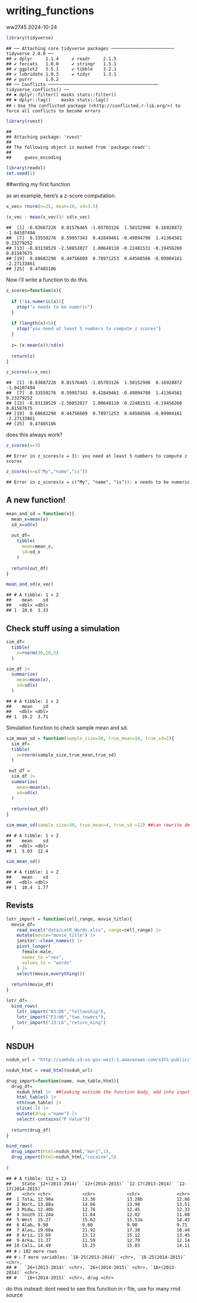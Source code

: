 writing_functions
================
ww2745
2024-10-24

``` r
library(tidyverse)
```

    ## ── Attaching core tidyverse packages ──────────────────────── tidyverse 2.0.0 ──
    ## ✔ dplyr     1.1.4     ✔ readr     2.1.5
    ## ✔ forcats   1.0.0     ✔ stringr   1.5.1
    ## ✔ ggplot2   3.5.1     ✔ tibble    3.2.1
    ## ✔ lubridate 1.9.3     ✔ tidyr     1.3.1
    ## ✔ purrr     1.0.2     
    ## ── Conflicts ────────────────────────────────────────── tidyverse_conflicts() ──
    ## ✖ dplyr::filter() masks stats::filter()
    ## ✖ dplyr::lag()    masks stats::lag()
    ## ℹ Use the conflicted package (<http://conflicted.r-lib.org/>) to force all conflicts to become errors

``` r
library(rvest)
```

    ## 
    ## Attaching package: 'rvest'
    ## 
    ## The following object is masked from 'package:readr':
    ## 
    ##     guess_encoding

``` r
library(readxl)
set.seed(1)
```

\##writing my first function

as an example, here’s a z-score computation.

``` r
x_vec= rnorm(n=25, mean=10, sd=3.5)

(x_vec - mean(x_vec))/ sd(x_vec)
```

    ##  [1] -0.83687228  0.01576465 -1.05703126  1.50152998  0.16928872 -1.04107494
    ##  [7]  0.33550276  0.59957343  0.42849461 -0.49894708  1.41364561  0.23279252
    ## [13] -0.83138529 -2.50852027  1.00648110 -0.22481531 -0.19456260  0.81587675
    ## [19]  0.68682298  0.44756609  0.78971253  0.64568566 -0.09904161 -2.27133861
    ## [25]  0.47485186

Now i’ll write a function to do this.

``` r
z_scores=function(x){
  
  if (!is.numeric(x)){
    stop("x needs to be numeric")
  }
  
  if (length(x)<5){
    stop("you need at least 5 numbers to compute z scores")
  }
  
  z= (x-mean(x))/sd(x)
  
  return(z)
}

z_scores(x=x_vec)
```

    ##  [1] -0.83687228  0.01576465 -1.05703126  1.50152998  0.16928872 -1.04107494
    ##  [7]  0.33550276  0.59957343  0.42849461 -0.49894708  1.41364561  0.23279252
    ## [13] -0.83138529 -2.50852027  1.00648110 -0.22481531 -0.19456260  0.81587675
    ## [19]  0.68682298  0.44756609  0.78971253  0.64568566 -0.09904161 -2.27133861
    ## [25]  0.47485186

does this always work?

``` r
z_scores(x=3)
```

    ## Error in z_scores(x = 3): you need at least 5 numbers to compute z scores

``` r
z_scores(x=c("My","name","is"))
```

    ## Error in z_scores(x = c("My", "name", "is")): x needs to be numeric

## A new function!

``` r
mean_and_sd = function(x){
  mean_x=mean(x)
  sd_x=sd(x)
  
  out_df=
    tibble(
      mean=mean_x,
      sd=sd_x
    )
  
  return(out_df)
}

mean_and_sd(x_vec)
```

    ## # A tibble: 1 × 2
    ##    mean    sd
    ##   <dbl> <dbl>
    ## 1  10.6  3.33

## Check stuff using a simulation

``` r
sim_df=
  tibble(
    x=rnorm(30,10,5)
  )

sim_df |> 
  summarize(
    mean=mean(x),
    sd=sd(x)
  )
```

    ## # A tibble: 1 × 2
    ##    mean    sd
    ##   <dbl> <dbl>
    ## 1  10.2  3.71

Simulation function to check sample mean and sd.

``` r
sim_mean_sd = function(sample_size=30, true_mean=10, true_sd=2){
  sim_df=
  tibble(
    x=rnorm(sample_size,true_mean,true_sd)
  )

 out_df =
  sim_df |> 
  summarize(
    mean=mean(x),
    sd=sd(x)
  )
  
  return(out_df)
}

sim_mean_sd(sample_size=30, true_mean=4, true_sd =12) ##can rewrite default num
```

    ## # A tibble: 1 × 2
    ##    mean    sd
    ##   <dbl> <dbl>
    ## 1  5.03  12.4

``` r
sim_mean_sd()
```

    ## # A tibble: 1 × 2
    ##    mean    sd
    ##   <dbl> <dbl>
    ## 1  10.4  1.77

## Revists

``` r
lotr_import = function(cell_range, movie_title){
  movie_df=
    read_excel("data/LotR_Words.xlsx", range=cell_range) |> 
    mutate(movie="movie_title") |> 
    janitor::clean_names() |> 
    pivot_longer(
      female:male,
      names_to ="sex",
      values_to = "words"
    ) |> 
    select(movie,everything())
  
  return(movie_df)
}

lotr_df=
  bind_rows(
    lotr_import("B3:D6","fellowship"),
    lotr_import("F3:H6","two_towers"),
    lotr_import("J3:L6","return_king")
  )
```

## NSDUH

``` r
nsduh_url = "http://samhda.s3-us-gov-west-1.amazonaws.com/s3fs-public/field-uploads/2k15StateFiles/NSDUHsaeShortTermCHG2015.htm" ##put outside the function because each time the function would download from html

nsduh_html = read_html(nsduh_url)

drug_import=function(name, num_table,html){
  drug_df=
    nsduh_html |>  ##looking outside the function body, add into input
    html_table() |> 
    nth(num_table) |> 
    slice(-1) |> 
    mutate(drug ="name") |> 
    select(-contains("P Value"))
  
  return(drug_df)
}

bind_rows(
  drug_import(html=nsduh_html,"marj",1),
  drug_import(html=nsduh_html,"cocaine",5)
  
)
```

    ## # A tibble: 112 × 12
    ##    State `12+(2013-2014)` `12+(2014-2015)` `12-17(2013-2014)` `12-17(2014-2015)`
    ##    <chr> <chr>            <chr>            <chr>              <chr>             
    ##  1 Tota… 12.90a           13.36            13.28b             12.86             
    ##  2 Nort… 13.88a           14.66            13.98              13.51             
    ##  3 Midw… 12.40b           12.76            12.45              12.33             
    ##  4 South 11.24a           11.64            12.02              11.88             
    ##  5 West  15.27            15.62            15.53a             14.43             
    ##  6 Alab… 9.98             9.60             9.90               9.71              
    ##  7 Alas… 19.60a           21.92            17.30              18.44             
    ##  8 Ariz… 13.69            13.12            15.12              13.45             
    ##  9 Arka… 11.37            11.59            12.79              12.14             
    ## 10 Cali… 14.49            15.25            15.03              14.11             
    ## # ℹ 102 more rows
    ## # ℹ 7 more variables: `18-25(2013-2014)` <chr>, `18-25(2014-2015)` <chr>,
    ## #   `26+(2013-2014)` <chr>, `26+(2014-2015)` <chr>, `18+(2013-2014)` <chr>,
    ## #   `18+(2014-2015)` <chr>, drug <chr>

do this instead: dont need to see this function in r file, use for many
rmd source

